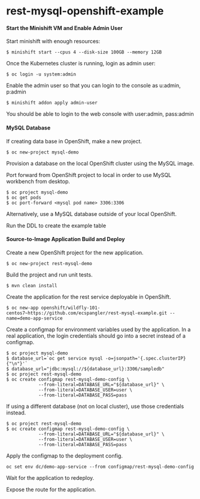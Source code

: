 # rest-mysql-openshift-example


#### Start the Minishift VM and Enable Admin User

Start minishift with enough resources:
```
$ minishift start --cpus 4 --disk-size 100GB --memory 12GB
```

Once the Kubernetes cluster is running, login as admin user:
```
$ oc login -u system:admin
```

Enable the admin user so that you can login to the console as u:admin, p:admin
```
$ minishift addon apply admin-user
```

You should be able to login to the web console with user:admin, pass:admin


#### MySQL Database

If creating data base in OpenShift, make a new project.
```
$ oc new-project mysql-demo
```

Provision a database on the local OpenShift cluster using the MySQL image.

Port forward from OpenShift project to local in order to use MySQL workbench from desktop.
```
$ oc project mysql-demo
$ oc get pods
$ oc port-forward <mysql pod name> 3306:3306
```

Alternatively, use a MySQL database outside of your local OpenShift.

Run the DDL to create the example table


#### Source-to-Image Application Build and Deploy

Create a new OpenShift project for the new application.
```
$ oc new-project rest-mysql-demo
```

Build the project and run unit tests.
```
$ mvn clean install
```

Create the application for the rest service deployable in OpenShift.
```
$ oc new-app openshift/wildfly-101-centos7~https://github.com/ecspangler/rest-mysql-example.git --name=demo-app-service
```

Create a configmap for environment variables used by the application. In a real application, the login credentials should go into a secret instead of a configmap.
```
$ oc project mysql-demo
$ database_url=`oc get service mysql -o=jsonpath='{.spec.clusterIP}{"\n"}'`
$ database_url="jdbc:mysql://${database_url}:3306/sampledb"
$ oc project rest-mysql-demo
$ oc create configmap rest-mysql-demo-config \
            --from-literal=DATABASE_URL="${database_url}" \
            --from-literal=DATABASE_USER=user \
            --from-literal=DATABASE_PASS=pass
```

If using a different database (not on local cluster), use those credentials instead.
```
$ oc project rest-mysql-demo
$ oc create configmap rest-mysql-demo-config \
            --from-literal=DATABASE_URL="${database_url}" \
            --from-literal=DATABASE_USER=user \
            --from-literal=DATABASE_PASS=pass
```

Apply the configmap to the deployment config.
```
oc set env dc/demo-app-service --from configmap/rest-mysql-demo-config
```

Wait for the application to redeploy.

Expose the route for the application.
